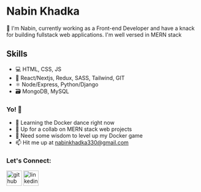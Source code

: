 # Nabin Khadka
👋 I'm Nabin, currently working as a Front-end Developer and have a knack for building fullstack web applications. I'm well versed in MERN stack

## Skills
* 💻 HTML, CSS, JS
* 🔭 React/Nextjs, Redux, SASS, Tailwind, GIT
* ⚛  Node/Express, Python/Django 
* 🗃 MongoDB, MySQL

### Yo! 👋
- 🌱 Learning the Docker dance right now 
- 👯 Up for a collab on MERN stack web projects 
- 🤔 Need some wisdom to level up my Docker game 
- 📫 Hit me up at [nabinkhadka330@gmail.com](mailto:nabinkhadka330@gmail.com)

### Let's Connect:
[<img src='https://cdn.jsdelivr.net/npm/simple-icons@3.0.1/icons/github.svg' alt='github' height='40'>](https://github.com/NabinKhadka1)   [<img src='https://cdn.jsdelivr.net/npm/simple-icons@3.0.1/icons/linkedin.svg' alt='linkedin' height='40'>](https://www.linkedin.com/in/nabinkhadka1)


